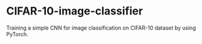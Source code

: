 # CIFAR-10-image-classifier
Training a simple CNN for image classification on CIFAR-10 dataset by using PyTorch.
